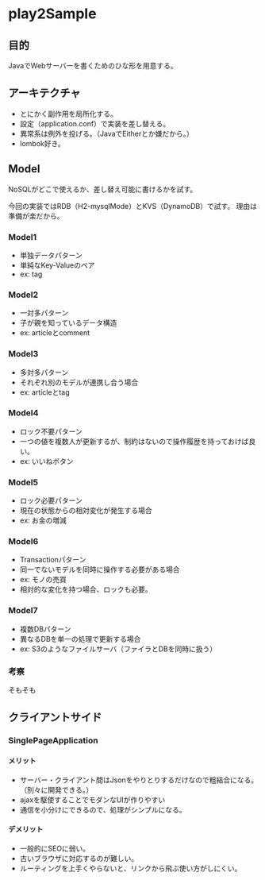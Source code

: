 # play2Sample

## 目的

JavaでWebサーバーを書くためのひな形を用意する。

## アーキテクチャ

- とにかく副作用を局所化する。
- 設定（application.conf）で実装を差し替える。
- 異常系は例外を投げる。（JavaでEitherとか嫌だから。）
- lombok好き。

## Model

NoSQLがどこで使えるか、差し替え可能に書けるかを試す。

今回の実装ではRDB（H2-mysqlMode）とKVS（DynamoDB）で試す。
理由は準備が楽だから。

### Model1

- 単独データパターン
- 単純なKey-Valueのペア
- ex: tag 

### Model2

- 一対多パターン
- 子が親を知っているデータ構造
- ex: articleとcomment

### Model3

- 多対多パターン
- それぞれ別のモデルが連携し合う場合
- ex: articleとtag

### Model4

- ロック不要パターン
- 一つの値を複数人が更新するが、制約はないので操作履歴を持っておけば良い。
- ex: いいねボタン

### Model5

- ロック必要パターン
- 現在の状態からの相対変化が発生する場合
- ex: お金の増減

### Model6

- Transactionパターン
- 同一でないモデルを同時に操作する必要がある場合
- ex: モノの売買
- 相対的な変化を持つ場合、ロックも必要。

### Model7

- 複数DBパターン
- 異なるDBを単一の処理で更新する場合
- ex: S3のようなファイルサーバ（ファイラとDBを同時に扱う）

### 考察

そもそも

## クライアントサイド

### SinglePageApplication

#### メリット

- サーバー・クライアント間はJsonをやりとりするだけなので粗結合になる。（別々に開発できる。）
- ajaxを駆使することでモダンなUIが作りやすい
- 通信を小分けにできるので、処理がシンプルになる。

#### デメリット

- 一般的にSEOに弱い。
- 古いブラウザに対応するのが難しい。
- ルーティングを上手くやらないと、リンクから飛ぶ使い方がしにくい。
